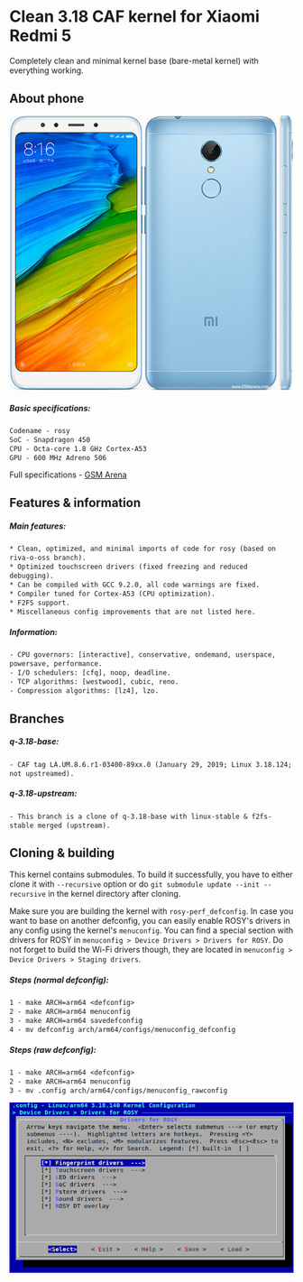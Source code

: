 # Clean 3.18 CAF kernel for Xiaomi Redmi 5

Completely clean and minimal kernel base (bare-metal kernel) with everything working.

## About phone

![phone](rosy.jpg)

##### Basic specifications:
```
Codename - rosy
SoC - Snapdragon 450
CPU - Octa-core 1.8 GHz Cortex-A53
GPU - 600 MHz Adreno 506
```

Full specifications - [GSM Arena](https://www.gsmarena.com/xiaomi_redmi_5-8768.php)

## Features & information

##### Main features:
```
* Clean, optimized, and minimal imports of code for rosy (based on riva-o-oss branch).
* Optimized touchscreen drivers (fixed freezing and reduced debugging).
* Can be compiled with GCC 9.2.0, all code warnings are fixed.
* Compiler tuned for Cortex-A53 (CPU optimization).
* F2FS support.
* Miscellaneous config improvements that are not listed here.
```

##### Information:
```
- CPU governors: [interactive], conservative, ondemand, userspace, powersave, performance.
- I/O schedulers: [cfq], noop, deadline.
- TCP algorithms: [westwood], cubic, reno.
- Compression algorithms: [lz4], lzo.
```

## Branches

##### q-3.18-base:
```
- CAF tag LA.UM.8.6.r1-03400-89xx.0 (January 29, 2019; Linux 3.18.124; not upstreamed).
```

##### q-3.18-upstream:
```
- This branch is a clone of q-3.18-base with linux-stable & f2fs-stable merged (upstream).
```

## Cloning & building

This kernel contains submodules. To build it successfully, you have to either clone it with `--recursive` option or do `git submodule update --init --recursive` in the kernel directory after cloning.

Make sure you are building the kernel with `rosy-perf_defconfig`. In case you want to base on another defconfig, you can easily enable ROSY's drivers in any config using the kernel's `menuconfig`. You can find a special section with drivers for ROSY in `menuconfig > Device Drivers > Drivers for ROSY`. Do not forget to build the Wi-Fi drivers though, they are located in `menuconfig > Device Drivers > Staging drivers`.

##### Steps (normal defconfig):
```
1 - make ARCH=arm64 <defconfig>
2 - make ARCH=arm64 menuconfig
3 - make ARCH=arm64 savedefconfig
4 - mv defconfig arch/arm64/configs/menuconfig_defconfig
```

##### Steps (raw defconfig):
```
1 - make ARCH=arm64 <defconfig>
2 - make ARCH=arm64 menuconfig
3 - mv .config arch/arm64/configs/menuconfig_rawconfig
```

![rosymenu](menu.png)
